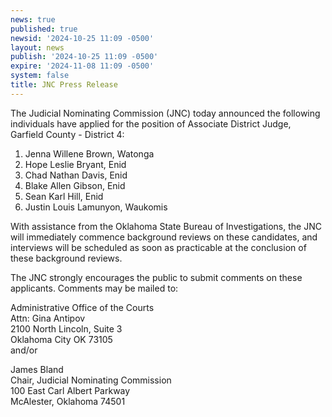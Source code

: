 ```yaml
---
news: true
published: true
newsid: '2024-10-25 11:09 -0500'
layout: news
publish: '2024-10-25 11:09 -0500'
expire: '2024-11-08 11:09 -0500'
system: false
title: JNC Press Release
---
```

The Judicial Nominating Commission (JNC) today announced the following individuals have applied for the position of Associate District Judge, Garfield County - District 4:  

1. Jenna Willene Brown, Watonga
2. Hope Leslie Bryant, Enid
3. Chad Nathan Davis, Enid
4. Blake Allen Gibson, Enid
5. Sean Karl Hill, Enid
6. Justin Louis Lamunyon, Waukomis

With assistance from the Oklahoma State Bureau of Investigations, the JNC will immediately commence background reviews on these candidates, and interviews will be scheduled as soon as practicable at the conclusion of these background reviews.  

The JNC strongly encourages the public to submit comments on these applicants. Comments may be mailed to:  

Administrative Office of the Courts  
Attn: Gina Antipov  
2100 North Lincoln, Suite 3  
Oklahoma City OK 73105  
and/or  

James Bland  
Chair, Judicial Nominating Commission  
100 East Carl Albert Parkway  
McAlester, Oklahoma 74501
